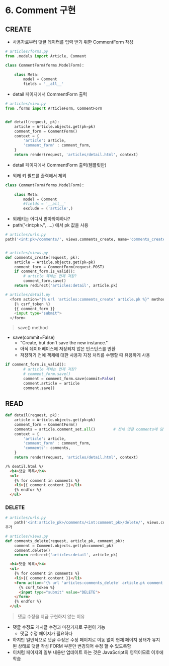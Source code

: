 # 6. Comment 구현

## CREATE

- 사용자로부터 댓글 데이터를 입력 받기 위한 CommentForm 작성

```python
# articles/forms.py
from .models import Article, Comment

class CommentForm(forms.ModelForm):
    
    class Meta:
        model = Comment
        fields = '__all__'
```



- detail 페이지에서 CommentForm 출력

```python
# articles/view.py
from .forms import ArticleForm, CommentForm


def detail(request, pk):
    article = Article.objects.get(pk=pk)
    comment_form = CommentForm()
    context = {
        'article': article,
        'comment_form' : comment_form,
    }
    return render(request, 'articles/detail.html', context)
```



- detail 페이지에서 CommentForm 출력(템플릿만)

- 외래 키 필드를 출력에서 제외

```python
class CommentForm(forms.ModelForm):
    
    class Meta:
        model = Comment
        #fields = '__all__'
        exclude = ('article',)
```



- 외래키는 어디서 받아와야하나?
- path('\<int:pk>/', ....) 에서 pk 값을 사용

```python
# articles/urls.py
path('<int:pk>/comments/', views.comments_create, name='comments_create'), 추가


# articles/views.py
def comments_create(request, pk):
    article = Article.objects.get(pk=pk)
    comment_form = CommentForm(request.POST)
    if comment_form.is_valid():
        # article 객체는 언제 저장?
        comment_form.save()
    return redirect('articles:detail', article.pk)

# articles/detail.py
  <form action="{% url 'articles:comments_create' article.pk %}" method="POST">
    {% csrf_token %}
    {{ comment_form }}
    <input type="submit">
  </form>
```

> save() method

- save(commit=False)
  - "Create, but don't save the new instance."
  - 아직 데이터베이스에 저장되지 않은 인스턴스를 반환
  - 저장하기 전에 객체에 대한 사용자 지정 처리를 수행할 때 유용하게 사용

```python
if comment_form.is_valid():
        # article 객체는 언제 저장?
        # comment_form.save()
        comment = comment_form.save(commit=False)
        comment.article = article
        comment.save()
```



## READ

```py
def detail(request, pk):
    article = Article.objects.get(pk=pk)
    comment_form = CommentForm()
    comments = article.comment_set.all()		# 전체 댓글 comments에 담기
    context = {
        'article': article,
        'comment_form' : comment_form,
        'comments': comments,
    }
    return render(request, 'articles/detail.html', context)
```

```html
/% deatil.html %/
  <h4>댓글 목록</h4>
  <ul>
    {% for comment in comments %}
    <li>{{ comment.content }}</li>
    {% endfor %}
  </ul>
```



### DELETE

```python
# articles/urls.py
    path('<int:article_pk>/comments/<int:comment_pk>/delete/', views.comments_delete, name='comments_delete'),
추가
```

```python
# articles/views.py
def comments_delete(request, article_pk, comment_pk):
    comment = Comment.objects.get(pk=comment_pk)
    comment.delete()
    return redirect('articles:detail', article_pk)
```

```html
  <h4>댓글 목록</h4>
  <ul>
    {% for comment in comments %}
    <li>{{ comment.content }}</li>
    <form action="{% url 'articles:comments_delete' article.pk comment.pk %}" method = 'POST'>
      {% csrf_token %}
      <input type="submit" value="DELETE">
    </form>
    {% endfor %}
  </ul>
```



> 댓글 수정을 지금 구현하지 않는 이유

- 댓글 수정도 게시글 수정과 마찬가지로 구현이 가능
  - 댓글 수정 페이지가 필요하다
- 하지만 일반적으로 댓글 수정은 수정 페이지로 이동 없이 현재 페이지 상태가 유지된 상태로 댓글 작성 FORM 부분만 변경되어 수정 할 수 있도록함
- 이처럼 페이지의 일부 내용만 업데이트 하는 것은 JavaScript의 영역이므로 이후에 학습



